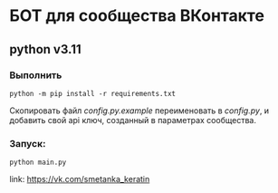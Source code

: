 # БОТ для сообщества ВКонтакте

## python v3.11

### Выполнить
`python -m pip install -r requirements.txt`

Скопировать файл _config.py.example_ переименовать в _config.py_, и
добавить свой api ключ, созданный в параметрах сообщества.

### Запуск:
`python main.py`

link: https://vk.com/smetanka_keratin